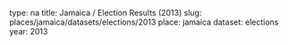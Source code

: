 type: na
title: Jamaica / Election Results (2013)
slug: places/jamaica/datasets/elections/2013
place: jamaica
dataset: elections
year: 2013
